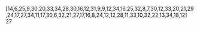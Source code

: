 [14,6,25,9,30,20,33,34,28,30,16,12,31,9,9,12,34,16,25,32,8,7,30,12,33,20,21,29,24,17,27,34,11,17,30,6,32,21,27,17,16,8,24,12,12,28,11,33,10,32,22,13,34,18,12]
27